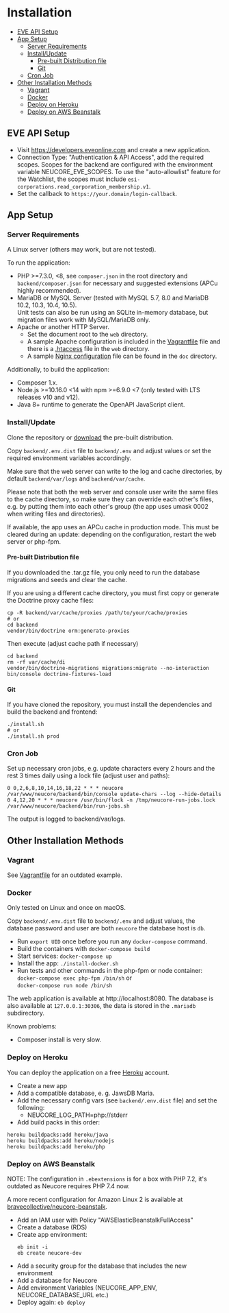 # Installation

<!-- toc -->

- [EVE API Setup](#eve-api-setup)
- [App Setup](#app-setup)
  * [Server Requirements](#server-requirements)
  * [Install/Update](#installupdate)
    + [Pre-built Distribution file](#pre-built-distribution-file)
    + [Git](#git)
  * [Cron Job](#cron-job)
- [Other Installation Methods](#other-installation-methods)
  * [Vagrant](#vagrant)
  * [Docker](#docker)
  * [Deploy on Heroku](#deploy-on-heroku)
  * [Deploy on AWS Beanstalk](#deploy-on-aws-beanstalk)

<!-- tocstop -->

## EVE API Setup

- Visit https://developers.eveonline.com and create a new application.
- Connection Type: "Authentication & API Access", add the required scopes. Scopes for the backend
  are configured with the environment variable NEUCORE_EVE_SCOPES. To use the "auto-allowlist"
  feature for the Watchlist, the scopes must include `esi-corporations.read_corporation_membership.v1`.
- Set the callback to `https://your.domain/login-callback`.

## App Setup

### Server Requirements

A Linux server (others may work, but are not tested).

To run the application:
* PHP >=7.3.0, <8, see `composer.json` in the root directory and `backend/composer.json` for necessary and suggested 
  extensions (APCu highly recommended).
* MariaDB or MySQL Server (tested with MySQL 5.7, 8.0 and MariaDB 10.2, 10.3, 10.4, 10.5).  
  Unit tests can also be run using an SQLite in-memory database, but migration files work with MySQL/MariaDB only.
* Apache or another HTTP Server.
    * Set the document root to the `web` directory.
    * A sample Apache configuration is included in the [Vagrantfile](../Vagrantfile) file and there 
      is a [.htaccess](../web/.htaccess) file in the `web` directory.
    * A sample [Nginx configuration](docker-nginx.conf) file can be found in the `doc` directory.

Additionally, to build the application:
* Composer 1.x.
* Node.js >=10.16.0 <14 with npm >=6.9.0 <7 (only tested with LTS releases v10 and v12).
* Java 8+ runtime to generate the OpenAPI JavaScript client.

### Install/Update

Clone the repository or [download](https://github.com/tkhamez/neucore/releases) the pre-built distribution.

Copy `backend/.env.dist` file to `backend/.env` and adjust values or
set the required environment variables accordingly.

Make sure that the web server can write to the log and cache directories, by default 
`backend/var/logs` and `backend/var/cache`.

Please note that both the web server and console user write the same files to the cache directory,
so make sure they can override each other's files, e.g. by putting them into each other's group
(the app uses umask 0002 when writing files and directories).

If available, the app uses an APCu cache in production mode. This must be cleared during an update:
depending on the configuration, restart the web server or php-fpm.

#### Pre-built Distribution file

If you downloaded the .tar.gz file, you only need to run the database migrations and seeds and clear the cache.

If you are using a different cache directory, you must first copy or generate the Doctrine proxy cache files:
```
cp -R backend/var/cache/proxies /path/to/your/cache/proxies
# or
cd backend
vendor/bin/doctrine orm:generate-proxies
```

Then execute (adjust cache path if necessary)
```
cd backend
rm -rf var/cache/di
vendor/bin/doctrine-migrations migrations:migrate --no-interaction
bin/console doctrine-fixtures-load
```

#### Git

If you have cloned the repository, you must install the dependencies and build the backend and frontend:
```
./install.sh
# or
./install.sh prod
```

### Cron Job

Set up necessary cron jobs, e.g. update characters every 2 hours and the rest 3 times daily 
using a lock file (adjust user and paths):

```
0 0,2,6,8,10,14,16,18,22 * * * neucore /var/www/neucore/backend/bin/console update-chars --log --hide-details
0 4,12,20 * * * neucore /usr/bin/flock -n /tmp/neucore-run-jobs.lock /var/www/neucore/backend/bin/run-jobs.sh
```

The output is logged to backend/var/logs.

## Other Installation Methods

### Vagrant

See [Vagrantfile](../Vagrantfile) for an outdated example.

### Docker

Only tested on Linux and once on macOS.

Copy `backend/.env.dist` file to `backend/.env` and adjust values, the database password and user are both `neucore`
the database host is `db`.

- Run `export UID` once before you run any `docker-compose` command.
- Build the containers with `docker-compose build`
- Start services: `docker-compose up`
- Install the app: `./install-docker.sh`
- Run tests and other commands in the php-fpm or node container:  
    `docker-compose exec php-fpm /bin/sh` or  
    `docker-compose run node /bin/sh`

The web application is available at http://localhost:8080. The database is also available at `127.0.0.1:30306`, 
the data is stored in the `.mariadb` subdirectory.

Known problems:
- Composer install is very slow.

### Deploy on Heroku

You can deploy the application on a free [Heroku](https://www.heroku.com) account.

- Create a new app
- Add a compatible database, e. g. JawsDB Maria.
- Add the necessary config vars (see `backend/.env.dist` file) and set the following:
  - NEUCORE_LOG_PATH=php://stderr
- Add build packs in this order:

```
heroku buildpacks:add heroku/java
heroku buildpacks:add heroku/nodejs
heroku buildpacks:add heroku/php
```

### Deploy on AWS Beanstalk

NOTE: The configuration in `.ebextensions` is for a box with PHP 7.2, it's outdated as Neucore requires PHP 7.4 now.

A more recent configuration for Amazon Linux 2 is available at 
[bravecollective/neucore-beanstalk](https://github.com/bravecollective/neucore-beanstalk).

- Add an IAM user with Policy "AWSElasticBeanstalkFullAccess"
- Create a database (RDS)
- Create app environment:
    ```
    eb init -i
    eb create neucore-dev
    ```
- Add a security group for the database that includes the new environment
- Add a database for Neucore
- Add environment Variables (NEUCORE_APP_ENV, NEUCORE_DATABASE_URL etc.)
- Deploy again: `eb deploy`
